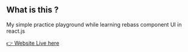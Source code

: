 ## What is this ?

My simple practice playground while learning rebass component UI in react.js

<a href="https://simpled-dev.web.app/" alt="website">👉 Website Live here</a>

